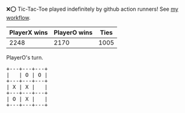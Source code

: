:x::o: Tic-Tac-Toe played indefinitely by github action runners! See [my workflow](.github/workflows/play.yaml).

|PlayerX wins|PlayerO wins|Ties|
|-|-|-|
|2248|2170|1005|

PlayerO's turn.

<pre>
+---+---+---+
|   | O | O |
+---+---+---+
| X | X |   |
+---+---+---+
| O | X |   |
+---+---+---+
</pre>